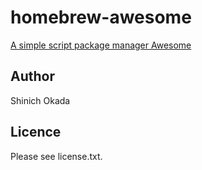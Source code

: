 # homebrew-awesome

[A simple script package manager Awesome](https://github.com/shinokada/awesome)

## Author

Shinich Okada

## Licence

Please see license.txt.
